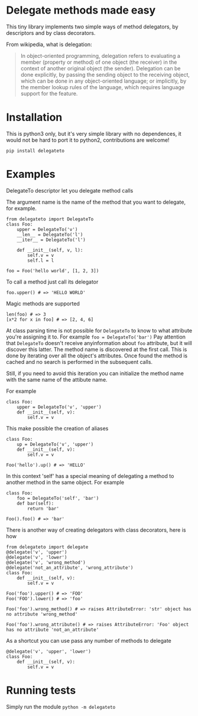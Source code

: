 # Delegate methods made easy

This tiny library implements two simple ways of method delegators, by descriptors
and by class decorators.

From wikipedia, what is delegation:
> In object-oriented programming, delegation refers to evaluating a member
> (property or method) of one object (the receiver) in the context of another
> original object (the sender). Delegation can be done explicitly, by passing
> the sending object to the receiving object, which can be done in any
> object-oriented language; or implicitly, by the member lookup rules of the
> language, which requires language support for the feature.

# Installation

This is python3 only, but it's very simple library with no dependences, it would not be hard to port it to python2, contributions are welcome!

    pip install delegateto

# Examples

DelegateTo descriptor let you delegate method calls

The argument name is the name of the method that you want to
delegate, for example.

    from delegateto import DelegateTo
    class Foo:
        upper = DelegateTo('v')
        __len__ = DelegateTo('l')
        __iter__ = DelegateTo('l')

        def __init__(self, v, l):
            self.v = v
            self.l = l

    foo = Foo('hello world', [1, 2, 3])

To call a method just call its delegator

    foo.upper() # => 'HELLO WORLD'

Magic methods are supported

    len(foo) # => 3
    [x*2 for x in foo] # => [2, 4, 6]


At class parsing time is not possible for `DelegateTo` to know to what 
attribute you're assigning it to. For example `foo = DelegateTo('bar')` Pay 
attention that `DelegateTo` doesn't receive anyinformation about `foo` 
attribute, but it will discover this latter.  The method name is discovered at 
the first call. This is done by iterating over all the object's attributes. 
Once found the method is cached and no search is performed in the subsequent 
calls.

Still, if you need to avoid this iteration you can initialize 
the method name with the same name of the attibute name. 

For example

    class Foo:
        upper = DelegateTo('v', 'upper')
        def __init__(self, v):
            self.v = v


This make possible the creation of aliases

    class Foo:
        up = DelegateTo('v', 'upper')
        def __init__(self, v):
            self.v = v

    Foo('hello').up() # => 'HELLO'

In this context 'self' has a special meaning of 
delegating a method to another method in the same 
object. For example 

    class Foo:
        foo = DelegateTo('self', 'bar')
        def bar(self):
            return 'bar'

    Foo().foo() # => 'bar'


There is another way of creating delegators with class decorators, here is how 

    from delegateto import delegate
    @delegate('v', 'upper')
    @delegate('v', 'lower')
    @delegate('v', 'wrong_method')
    @delegate('not_an_attribute', 'wrong_attribute')
    class Foo:
        def __init__(self, v):
            self.v = v

    Foo('foo').upper() # => 'FOO'
    Foo('FOO').lower() # => 'foo'

    Foo('foo').wrong_method() # => raises AttributeError: 'str' object has no attribute 'wrong_method'

    Foo('foo').wrong_attribute() # => raises AttributeError: 'Foo' object has no attribute 'not_an_attribute'

As a shortcut you can use pass any number of methods to delegate 

    @delegate('v', 'upper', 'lower')
    class Foo:
        def __init__(self, v):
            self.v = v

# Running tests

Simply run the module `python -m delegateto`
